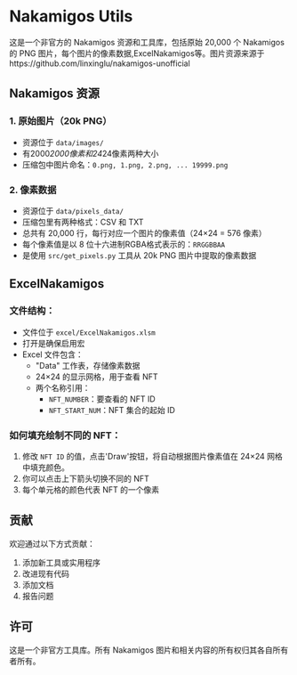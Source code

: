 # Nakamigos Utils

这是一个非官方的 Nakamigos 资源和工具库，包括原始 20,000 个 Nakamigos 的 PNG 图片，每个图片的像素数据,ExcelNakamigos等。图片资源来源于https://github.com/linxinglu/nakamigos-unofficial

## Nakamigos 资源

### 1. 原始图片（20k PNG）
- 资源位于 `data/images/`
- 有2000*2000像素和24*24像素两种大小
- 压缩包中图片命名：`0.png, 1.png, 2.png, ... 19999.png`

### 2. 像素数据
- 资源位于 `data/pixels_data/`
- 压缩包里有两种格式：CSV 和 TXT
- 总共有 20,000 行，每行对应一个图片的像素值（24×24 = 576 像素）
- 每个像素值是以 8 位十六进制RGBA格式表示的：`RRGGBBAA`
- 是使用 `src/get_pixels.py` 工具从 20k PNG 图片中提取的像素数据

## ExcelNakamigos

### 文件结构：
- 文件位于 `excel/ExcelNakamigos.xlsm`
- 打开是确保启用宏
- Excel 文件包含：
  - "Data" 工作表，存储像素数据
  - 24×24 的显示网格，用于查看 NFT
  - 两个名称引用：
    - `NFT_NUMBER`：要查看的 NFT ID
    - `NFT_START_NUM`：NFT 集合的起始 ID

### 如何填充绘制不同的 NFT：
  1. 修改 `NFT ID` 的值，点击'Draw'按钮，将自动根据图片像素值在 24×24 网格中填充颜色。
  2. 你可以点击上下箭头切换不同的 NFT
  3. 每个单元格的颜色代表 NFT 的一个像素

## 贡献

欢迎通过以下方式贡献：
1. 添加新工具或实用程序
2. 改进现有代码
3. 添加文档
4. 报告问题

## 许可

这是一个非官方工具库。所有 Nakamigos 图片和相关内容的所有权归其各自所有者所有。
